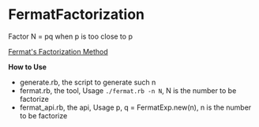 # FermatFactorization
Factor N = pq when p is too close to p

[Fermat's Factorization Method](https://en.wikipedia.org/wiki/Fermat's_factorization_method)

**How to Use**  
  * generate.rb, the script to generate such n
  * fermat.rb, the tool, Usage `./fermat.rb -n N`, N is the number to be factorize
  * fermat_api.rb, the api, Usage p, q = FermatExp.new(n), n is the number to be factorize
